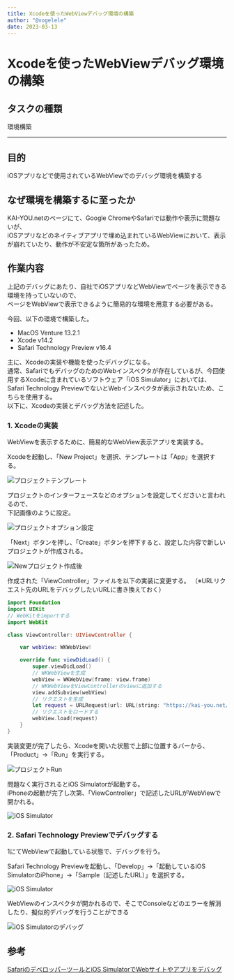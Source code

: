 ```yaml
---
title: Xcodeを使ったWebViewデバッグ環境の構築
author: "@vogelele"
date: 2023-03-13
---
```


# Xcodeを使ったWebViewデバッグ環境の構築


## タスクの種類
環境構築

---

## 目的
iOSアプリなどで使用されているWebViewでのデバッグ環境を構築する

## なぜ環境を構築するに至ったか
KAI-YOU.netのページにて、Google ChromeやSafariでは動作や表示に問題ないが、  
iOSアプリなどのネイティブアプリで埋め込まれているWebViewにおいて、表示が崩れていたり、動作が不安定な箇所があったため。

## 作業内容
上記のデバッグにあたり、自社でiOSアプリなどWebViewでページを表示できる環境を持っていないので、  
ページをWebViewで表示できるように簡易的な環境を用意する必要がある。

今回、以下の環境で構築した。

* MacOS Venture 13.2.1
* Xcode v14.2
* Safari Technology Preview v16.4

主に、Xcodeの実装や機能を使ったデバッグになる。  
通常、SafariでもデバッグのためのWebインスペクタが存在しているが、今回使用するXcodeに含まれているソフトウェア「iOS Simulator」においては、Safari Technology PreviewでないとWebインスペクタが表示されないため、こちらを使用する。  
以下に、Xcodeの実装とデバッグ方法を記述した。


### 1. Xcodeの実装

WebViewを表示するために、簡易的なWebView表示アプリを実装する。

Xcodeを起動し、「New Project」を選択、テンプレートは「App」を選択する。

![プロジェクトテンプレート](./images/20230313-1.png)

プロジェクトのインターフェースなどのオプションを設定してくださいと言われるので、  
下記画像のように設定。

![プロジェクトオプション設定](./images/20230313-2.png)

「Next」ボタンを押し、「Create」ボタンを押下すると、設定した内容で新しいプロジェクトが作成される。

![Newプロジェクト作成後](./images/20230313-3.png)


作成された「ViewController」ファイルを以下の実装に変更する。
（※URLリクエスト先のURLをデバッグしたいURLに書き換えておく）

``` swift
import Foundation
import UIKit
// WebKitをimportする
import WebKit

class ViewController: UIViewController {

    var webView: WKWebView!

    override func viewDidLoad() {
        super.viewDidLoad()
        // WKWebViewを生成
        webView = WKWebView(frame: view.frame)
        // WKWebViewをViewControllerのviewに追加する
        view.addSubview(webView)
        // リクエストを生成
        let request = URLRequest(url: URL(string: "https://kai-you.net/")!)
        // リクエストをロードする
        webView.load(request)
    }
}

```

実装変更が完了したら、Xcodeを開いた状態で上部に位置するバーから、
「Product」→「Run」を実行する。

![プロジェクトRun](./images/20230313-4.png)

問題なく実行されるとiOS Simulatorが起動する。  
iPhoneの起動が完了し次第、「ViewController」で記述したURLがWebViewで開かれる。

![iOS Simulator](./images/20230313-5.png)


### 2. Safari Technology Previewでデバッグする

1にてWebViewで起動している状態で、デバッグを行う。

Safari Technology Previewを起動し、「Develop」→「起動しているiOS SimulatorのiPhone」→「Sample（記述したURL）」を選択する。

![iOS Simulator](./images/20230313-6.png)

WebViewのインスペクタが開かれるので、そこでConsoleなどのエラーを解消したり、擬似的デバッグを行うことができる

![iOS Simulatorのデバッグ](./images/20230313-7.png)


## 参考
[SafariのデベロッパーツールとiOS SimulatorでWebサイトやアプリをデバッグ](https://blanche-toile.com/web/web-devtools-ios-simulator)


